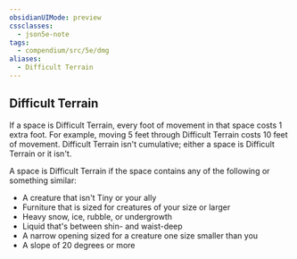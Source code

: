 ```yaml
---
obsidianUIMode: preview
cssclasses:
  - json5e-note
tags:
  - compendium/src/5e/dmg
aliases:
  - Difficult Terrain
---
```

## Difficult Terrain

If a space is Difficult Terrain, every foot of movement in that space costs 1 extra foot. For example, moving 5 feet through Difficult Terrain costs 10 feet of movement. Difficult Terrain isn't cumulative; either a space is Difficult Terrain or it isn't.

A space is Difficult Terrain if the space contains any of the following or something similar:

- A creature that isn't Tiny or your ally
- Furniture that is sized for creatures of your size or larger
- Heavy snow, ice, rubble, or undergrowth
- Liquid that's between shin- and waist-deep
- A narrow opening sized for a creature one size smaller than you
- A slope of 20 degrees or more